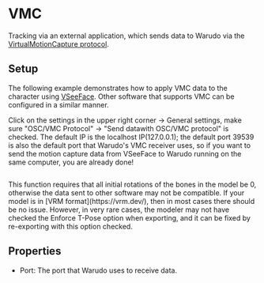 # VMC

Tracking via an external application, which sends data to Warudo via the [VirtualMotionCapture protocol](https://protocol.vmc.info/english).&#x20;

## Setup

The following example demonstrates how to apply VMC data to the character using [VSeeFace](https://www.vseeface.icu/). Other software that supports VMC can be configured in a similar manner.

Click on the settings in the upper right corner -> General settings, make sure "OSC/VMC Protocol" -> "Send datawith OSC/VMC protocol" is checked. The default IP is the localhost IP(127.0.0.1); the default port 39539 is also the default port that Warudo's VMC receiver uses, so if you want to send the motion capture data from VSeeFace to Warudo running on the same computer, you are already done!

<figure><img src="/images/image(9)(1)(2).jpg" alt="" /><figcaption></figcaption></figure>

<div className="hint hint-warning">
This function requires that all initial rotations of the bones in the model be 0, otherwise the data sent to other software may not be compatible. If your model is in [VRM format](https://vrm.dev/), then in most cases there should be no issue. However, in very rare cases, the modeler may not have checked the Enforce T-Pose option when exporting, and it can be fixed by re-exporting with this option checked.
</div>

## Properties

* Port: The port that Warudo uses to receive data.
